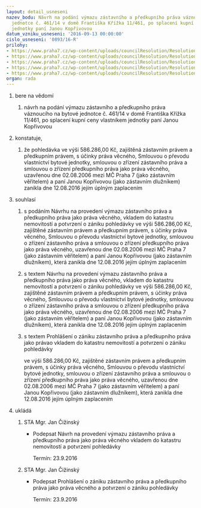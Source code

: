 ```yaml
---
layout: detail_usneseni
nazev_bodu: Návrh na podání výmazu zástavního a předkupního práva váznoucího na bytové
  jednotce č. 461/14 v domě Františka Křížka 11/461, po splacení kupní ceny vlastníkem
  jednotky paní Janou Kopřivovou
datum_vzniku_usneseni: '2016-09-13 00:00:00'
cislo_usneseni: '0893/16-R'
prilohy:
- https://www.praha7.cz/wp-content/uploads/councilResolution/Resolutions/27811/export/DZ_vymazKoprivova461~104883.docx
- https://www.praha7.cz/wp-content/uploads/councilResolution/Resolutions/27811/export/c2Ginis~104882.pdf
- https://www.praha7.cz/wp-content/uploads/councilResolution/Resolutions/27811/export/c3KN~104881.pdf
- https://www.praha7.cz/wp-content/uploads/councilResolution/Resolutions/27811/export/c4MHMP~104880.pdf
- https://www.praha7.cz/wp-content/uploads/councilResolution/Resolutions/27811/export/export~297881.pdf
organ: rada
---
```

<ol id="urzList" class="urzList_view"><li id="" class="urzClass1"><span name="1">bere na vědomí</span><ol class="urzOlClass"><li style="text-align: left;" id="" class="urzClass2"><span><p>návrh na podání výmazu zástavního a předkupního práva váznoucího na bytové jednotce č. 461/14 v domě Františka Křížka 11/461, po splacení kupní ceny vlastníkem jednotky paní Janou Kopřivovou</p></span></li></ol></li><li id="" class="urzClass1"><span name="50">konstatuje,</span><ol id="" class="urzOlClass"><li style="text-align: left;" id="" class="urzClass2"><span><p>že pohledávka ve výši 586.286,00 Kč, zajištěná zástavním právem a předkupním právem, s účinky práva věcného, Smlouvou o převodu vlastnictví bytové jednotky, smlouvou o zřízení zástavního práva a smlouvou o zřízení předkupního práva jako práva věcného, uzavřenou dne 02.08.2006 mezi MČ Praha 7 (jako zástavním věřitelem) a paní Janou Kopřivovou (jako zástavním dlužníkem) zanikla dne 12.08.2016 jejím úplným zaplacením</p></span></li></ol></li><li id="" class="urzClass1"><span name="26">souhlasí</span><ol class="urzOlClass"><li style="text-align: left;" id="" class="urzClass2"><span><p>s podáním Návrhu na provedení výmazu zástavního práva a předkupního práva jako práva věcného, vkladem do katastru nemovitostí a potvrzení o zániku pohledávky ve výši 586.286,00 Kč, zajištěné zástavním právem a předkupním právem, s účinky práva věcného, Smlouvou o převodu vlastnictví bytové jednotky, smlouvou o zřízení zástavního práva a smlouvou o zřízení předkupního práva jako práva věcného, uzavřenou dne 02.08.2006 mezi MČ Praha 7 (jako zástavním věřitelem) a paní Janou Kopřivovou (jako zástavním dlužníkem), která zanikla dne 12.08.2016 jejím úplným zaplacením</p></span></li><li style="text-align: left;" id="" class="urzClass2"><span><p>s textem Návrhu na provedení výmazu zástavního práva a předkupního práva jako práva věcného, vkladem do katastru nemovitostí a potvrzení o zániku pohledávky ve výši 586.286,00 Kč, zajištěné zástavním právem a předkupním právem, s účinky práva věcného, Smlouvou o převodu vlastnictví bytové jednotky, smlouvou o zřízení zástavního práva a smlouvou o zřízení předkupního práva jako práva věcného, uzavřenou dne 02.08.2006 mezi MČ Praha 7 (jako zástavním věřitelem) a paní Janou Kopřivovou (jako zástavním dlužníkem), která zanikla dne 12.08.2016 jejím úplným zaplacením</p></span></li><li style="text-align: left;" id="" class="urzClass2"><span><p>s textem Prohlášení o zániku zástavního práva a předkupního práva jako právao vkladem do katastru nemovitostí a potvrzení o zániku pohledávky</p><p>ve výši 586.286,00 Kč, zajištěné zástavním právem a předkupním právem, s účinky práva věcného, Smlouvou o převodu vlastnictví bytové jednotky, smlouvou o zřízení zástavního práva a smlouvou o zřízení předkupního práva jako práva věcného, uzavřenou dne 02.08.2006 mezi MČ Praha 7 (jako zástavním věřitelem) a paní Janou Kopřivovou (jako zástavním dlužníkem), která zanikla dne 12.08.2016 jejím úplným zaplacením</p></span></li></ol></li><li class="urzClass1" id="urzUkoly"><span name="1">ukládá</span><ol class="urzOlClass"><li class="urzClass2"><span><p>STA Mgr. Jan Čižinský</p></span><ul class="urzUlClass"><li class="urzClass3"><span><p>Podepsat Návrh na provedení výmazu zástavního práva a předkupního práva jako práva věcného vkladem do katastru nemovitostí a potvrzení pohledávky</p></span><span class="urzUkolTermin">  Termín:&nbsp;23.9.2016</span></li></ul></li><li class="urzClass2"><span><p>STA Mgr. Jan Čižinský</p></span><ul class="urzUlClass"><li class="urzClass3"><span><p>Podepsat Prohlášení o zániku zástavního práva a předkupního práva jako práva věcného a potvrzení o zániku pohledávky</p></span><span class="urzUkolTermin">  Termín:&nbsp;23.9.2016</span></li></ul></li></ol></li></ol>
